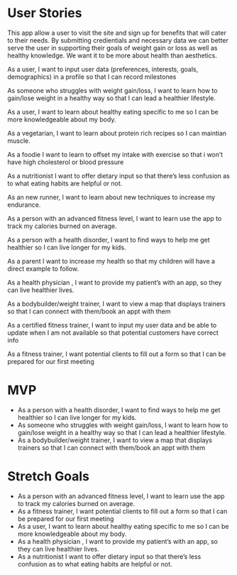 # User Stories

This app allow a user to visit the site and sign up for benefits that will cater to their needs. By submitting credientials and necessary data we can better serve the user in supporting their goals of weight gain or loss as well as healthy knowledge. We want it to be more about health than aesthetics. 


As a user, I want to input user data (preferences, interests, goals, demographics) in a profile so that I can record milestones



As someone who struggles with weight gain/loss, I want to learn how to gain/lose weight in a healthy way so that I can lead a healthier lifestyle. 



As a user, I want to learn about healthy eating specific to me so I can be more knowledgeable about my body. 

As a vegetarian, I want to learn about protein rich recipes so I can maintian muscle. 

As a foodie I want to learn to offset my intake with exercise so that i won’t have high cholesterol or blood pressure

As a nutritionist I want to offer dietary input so that there’s less confusion as to what eating habits are helpful or not.



As an new runner, I want to learn about new techniques to increase my endurance.

As a person with an advanced fitness level, I want to learn use the app to track my calories burned on average.



As a person with a health disorder, I want to find ways to help me get healthier so I can live longer for my kids.



As a parent I want to increase my health so that my children will have a direct example to follow.

As a health physician , I want to provide my patient’s with an app, so they can live healthier lives.

As a bodybuilder/weight trainer, I want to view a map that displays trainers so that I can connect with them/book an appt with them

As a certified fitness trainer, I want to input my user data and be able to update when I am not available so that potential customers have correct info

As a fitness trainer, I want potential clients to fill out a form so that I can be prepared for our first meeting

# MVP
- As a person with a health disorder, I want to find ways to help me get healthier so I can live longer for my kids.
- As someone who struggles with weight gain/loss, I want to learn how to gain/lose weight in a healthy way so that I can lead a healthier lifestyle.
- As a bodybuilder/weight trainer, I want to view a map that displays trainers so that I can connect with them/book an appt with them


# Stretch Goals
- As a person with an advanced fitness level, I want to learn use the app to track my calories burned on average.
- As a fitness trainer, I want potential clients to fill out a form so that I can be prepared for our first meeting
- As a user, I want to learn about healthy eating specific to me so I can be more knowledgeable about my body.
- As a health physician , I want to provide my patient’s with an app, so they can live healthier lives.
- As a nutritionist I want to offer dietary input so that there’s less confusion as to what eating habits are helpful or not.



